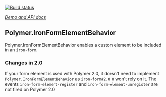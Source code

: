 [![Build status](https://travis-ci.org/PolymerElements/iron-form-element-behavior.svg?branch=master)](https://travis-ci.org/PolymerElements/iron-form-element-behavior)

_[Demo and API docs](https://elements.polymer-project.org/elements/iron-form-element-behavior)_


## Polymer.IronFormElementBehavior

Polymer.IronFormElementBehavior enables a custom element to be included
in an `iron-form`.

### Changes in 2.0

If your form element is used with Polymer 2.0, it doesn't need to implement `Polymer.IronFormElementBehavior` as `iron-form#2.0.0` won't rely on it.
The events `iron-form-element-register` and `iron-form-element-unregister` are not fired on Polymer 2.0.
